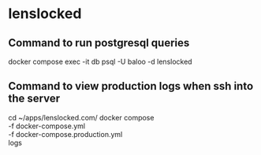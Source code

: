 # lenslocked

## Command to run postgresql queries

docker compose exec -it db psql -U baloo -d lenslocked

## Command to view production logs when ssh into the server

cd ~/apps/lenslocked.com/
docker compose \
 -f docker-compose.yml \
 -f docker-compose.production.yml \
 logs
